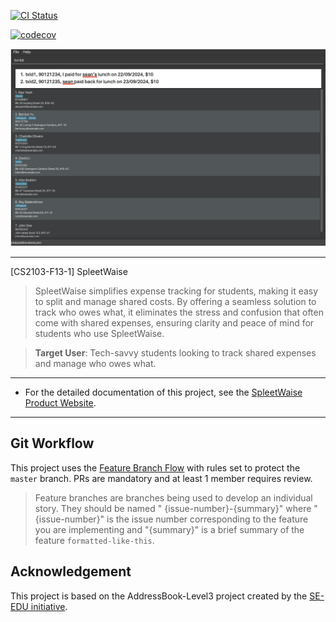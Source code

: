 [![CI Status](https://github.com/AY2425S1-CS2103-F13-1/tp/workflows/Java%20CI/badge.svg)](https://github.com/AY2425S1-CS2103-F13-1/tp/actions)

[![codecov](https://codecov.io/gh/AY2425S1-CS2103-F13-1/tp/graph/badge.svg?token=91MOH0UZHU)](https://codecov.io/gh/AY2425S1-CS2103-F13-1/tp)

![Ui](docs/images/Ui.png)

---
[CS2103-F13-1] SpleetWaise

> SpleetWaise simplifies expense tracking for students, making it easy to split
> and manage shared costs. By offering a seamless solution to track who owes what,
> it eliminates the stress and confusion that often come with shared expenses,
> ensuring clarity and peace of mind for students who use SpleetWaise.

> **Target User**: Tech-savvy students looking to track shared expenses and manage who owes what.

---

* For the detailed documentation of this project, see
  the [SpleetWaise Product Website](https://ay2425s1-cs2103-f13-1.github.io/tp/).

---

## Git Workflow

This project uses
the [Feature Branch Flow](https://nus-cs2103-ay2425s1.github.io/website/se-book-adapted/chapters/revisionControl.html#feature-branch-flow)
with rules set to protect the `master` branch. PRs are mandatory and at least 1 member requires review.

> Feature branches are branches being used to develop an individual story. They should be named "
> {issue-number}-{summary}" where "{issue-number}" is the issue number corresponding to the feature you are implementing
> and "{summary}" is a brief summary of the feature `formatted-like-this`.

## Acknowledgement

This project is based on the AddressBook-Level3 project created by the [SE-EDU initiative](https://se-education.org).
